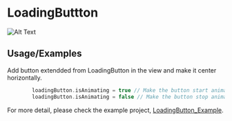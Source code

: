 # LoadingButtton

![Alt Text](https://media.giphy.com/media/vFKqnCdLPNOKc/giphy.gif)



## Usage/Examples

Add button extendded from LoadingButton in the view and make it center horizontally.
```swift
        loadingButton.isAnimating = true // Make the button start animating
        loadingButton.isAnimating = false // Make the button stop animating
```
For more detail, please check the example project, [LoadingButton_Example](https://github.com/alireza12t/LoadingButtton/tree/main/LoadingButton_Example).
